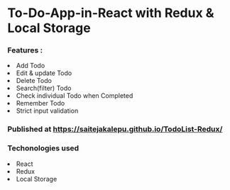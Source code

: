 # To-Do-App-in-React with Redux & Local Storage

### Features :

<li>Add Todo</li>
<li>Edit & update Todo</li>
<li> Delete Todo</li>

<li>Search(filter) Todo</li>
<li>Check individual Todo when Completed</li>
<li>Remember Todo</li>
<li>Strict input validation</li>

### Published at https://saitejakalepu.github.io/TodoList-Redux/


### Techonologies used

<li>React</li>
<li>Redux</li>
<li>Local Storage</li>
